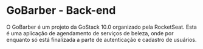 # GoBarber - Back-end

O GoBarber é um projeto da GoStack 10.0 organizado pela RocketSeat. Esta é uma aplicação de agendamento de serviços de beleza, onde por enquanto só está finalizada a parte de autenticação e cadastro de usuários.
